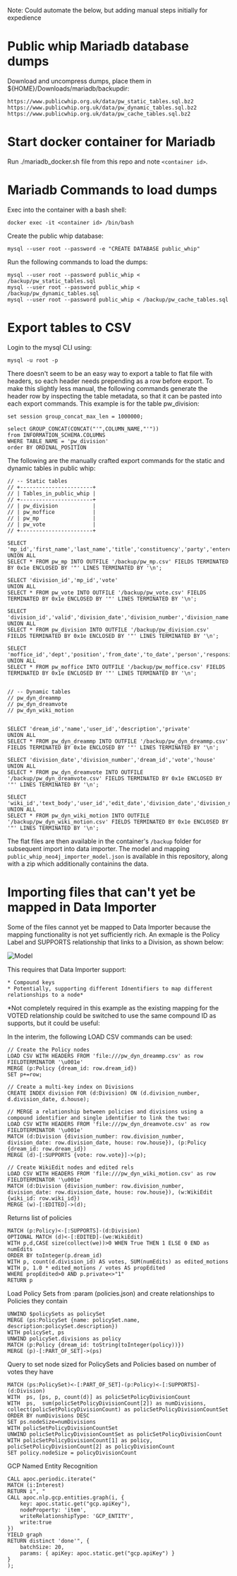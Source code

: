 
Note: Could automate the below, but adding manual steps initially for expedience


# Public whip Mariadb database dumps

Download and uncompress dumps, place them in ${HOME}/Downloads/mariadb/backupdir:

    https://www.publicwhip.org.uk/data/pw_static_tables.sql.bz2
    https://www.publicwhip.org.uk/data/pw_dynamic_tables.sql.bz2
    https://www.publicwhip.org.uk/data/pw_cache_tables.sql.bz2

# Start docker container for Mariadb

Run ./mariadb_docker.sh file from this repo and note `<container id>`.


# Mariadb Commands to load dumps

Exec into the container with a bash shell:

    docker exec -it <container id> /bin/bash

Create the public whip database:

    mysql --user root --password -e "CREATE DATABASE public_whip"

Run the following commands to load the dumps:

    mysql --user root --password public_whip < /backup/pw_static_tables.sql
    mysql --user root --password public_whip < /backup/pw_dynamic_tables.sql
    mysql --user root --password public_whip < /backup/pw_cache_tables.sql

# Export tables to CSV

Login to the mysql CLI using:

    mysql -u root -p

There doesn't seem to be an easy way to export a table to flat file with headers, so each header needs prepending as a row before export.  To make this slightly less manual, the following commands generate the header row by inspecting the table metadata, so that it can be pasted into each export commands.  This example is for the table pw_division:

    set session group_concat_max_len = 1000000;

    select GROUP_CONCAT(CONCAT("'",COLUMN_NAME,"'"))
    from INFORMATION_SCHEMA.COLUMNS
    WHERE TABLE_NAME = 'pw_division'
    order BY ORDINAL_POSITION

The following are the manually crafted export commands for the static and dynamic tables in public whip:

    // -- Static tables
    // +-----------------------+
    // | Tables_in_public_whip |
    // +-----------------------+
    // | pw_division           |
    // | pw_moffice            |
    // | pw_mp                 |
    // | pw_vote               |
    // +-----------------------+

    SELECT 'mp_id','first_name','last_name','title','constituency','party','entered_house','left_house','entered_reason','left_reason','person','house','gid'
    UNION ALL
    SELECT * FROM pw_mp INTO OUTFILE '/backup/pw_mp.csv' FIELDS TERMINATED BY 0x1e ENCLOSED BY '"' LINES TERMINATED BY '\n';

    SELECT 'division_id','mp_id','vote'
    UNION ALL
    SELECT * FROM pw_vote INTO OUTFILE '/backup/pw_vote.csv' FIELDS TERMINATED BY 0x1e ENCLOSED BY '"' LINES TERMINATED BY '\n';

    SELECT 'division_id','valid','division_date','division_number','division_name','source_url','motion','notes','debate_url','source_gid','debate_gid','house','clock_time'
    UNION ALL
    SELECT * FROM pw_division INTO OUTFILE '/backup/pw_division.csv' FIELDS TERMINATED BY 0x1e ENCLOSED BY '"' LINES TERMINATED BY '\n';

    SELECT 'moffice_id','dept','position','from_date','to_date','person','responsibility'
    UNION ALL
    SELECT * FROM pw_moffice INTO OUTFILE '/backup/pw_moffice.csv' FIELDS TERMINATED BY 0x1e ENCLOSED BY '"' LINES TERMINATED BY '\n';


    // -- Dynamic tables
    // pw_dyn_dreammp
    // pw_dyn_dreamvote
    // pw_dyn_wiki_motion 


    SELECT 'dream_id','name','user_id','description','private' 
    UNION ALL
    SELECT * FROM pw_dyn_dreammp INTO OUTFILE '/backup/pw_dyn_dreammp.csv' FIELDS TERMINATED BY 0x1e ENCLOSED BY '"' LINES TERMINATED BY '\n';

    SELECT 'division_date','division_number','dream_id','vote','house'
    UNION ALL
    SELECT * FROM pw_dyn_dreamvote INTO OUTFILE '/backup/pw_dyn_dreamvote.csv' FIELDS TERMINATED BY 0x1e ENCLOSED BY '"' LINES TERMINATED BY '\n';

    SELECT 'wiki_id','text_body','user_id','edit_date','division_date','division_number','house'
    UNION ALL
    SELECT * FROM pw_dyn_wiki_motion INTO OUTFILE '/backup/pw_dyn_wiki_motion.csv' FIELDS TERMINATED BY 0x1e ENCLOSED BY '"' LINES TERMINATED BY '\n';

The flat files are then available in the container's `/backup` folder for subsequent import into data importer.  The model and mapping `public_whip_neo4j_importer_model.json` is available in this repository, along with a zip which additionally containins the data.

# Importing files that can't yet be mapped in Data Importer

Some of the files cannot yet be mapped to Data Importer because the mapping functionality is not yet sufficiently rich. An exmaple is the Policy Label and SUPPORTS relationship that links to a Division, as shown below:

![Model](./model.png)

This requires that Data Importer support:
    
    * Compound keys
    * Potentially, supporting different Idnentifiers to map different relationships to a node*

*Not completely required in this example as the existing mapping for the VOTED relationship could be switched to use the same compound ID as supports, but it could be useful:

In the interim, the following LOAD CSV commands can be used:

    // Create the Policy nodes
    LOAD CSV WITH HEADERS FROM 'file:///pw_dyn_dreammp.csv' as row
    FIELDTERMINATOR '\u001e'
    MERGE (p:Policy {dream_id: row.dream_id})
    SET p+=row;

    // Create a multi-key index on Divisions
    CREATE INDEX division FOR (d:Division) ON (d.division_number, d.division_date, d.house);

    // MERGE a relationship between policies and divisions using a compound identifier and single identifier to link the two:
    LOAD CSV WITH HEADERS FROM 'file:///pw_dyn_dreamvote.csv' as row
    FIELDTERMINATOR '\u001e'
    MATCH (d:Division {division_number: row.division_number, division_date: row.division_date, house: row.house}), (p:Policy {dream_id: row.dream_id})
    MERGE (d)-[:SUPPORTS {vote: row.vote}]->(p);

    // Create WikiEdit nodes and edited rels
    LOAD CSV WITH HEADERS FROM 'file:///pw_dyn_wiki_motion.csv' as row
    FIELDTERMINATOR '\u001e'
    MATCH (d:Division {division_number: row.division_number, division_date: row.division_date, house: row.house}), (w:WikiEdit {wiki_id: row.wiki_id})
    MERGE (w)-[:EDITED]->(d);


Returns list of policies

    MATCH (p:Policy)<-[:SUPPORTS]-(d:Division)
    OPTIONAL MATCH (d)<-[:EDITED]-(we:WikiEdit)
    WITH p,d,CASE size(collect(we))>0 WHEN True THEN 1 ELSE 0 END as numEdits
    ORDER BY toInteger(p.dream_id)
    WITH p, count(d.division_id) AS votes, SUM(numEdits) as edited_motions
    WITH p, 1.0 * edited_motions / votes AS propEdited
    WHERE propEdited>0 AND p.private<>"1"
    RETURN p

Load Policy Sets from :param (policies.json) and create relationships to Policies they contain

    UNWIND $policySets as policySet
    MERGE (ps:PolicySet {name: policySet.name, description:policySet.description})
    WITH policySet, ps
    UNWIND policySet.divisions as policy
    MATCH (p:Policy {dream_id: toString(toInteger(policy))})
    MERGE (p)-[:PART_OF_SET]->(ps)

Query to set node sized for PolicySets and Policies based on number of votes they have

    MATCH (ps:PolicySet)<-[:PART_OF_SET]-(p:Policy)<-[:SUPPORTS]-(d:Division)
    WITH  ps, [ps, p, count(d)] as policSetPolicyDivisionCount
    WITH  ps,  sum(policSetPolicyDivisionCount[2]) as numDivisions, collect(policSetPolicyDivisionCount) as policSetPolicyDivisionCountSet
    ORDER BY numDivisions DESC
    SET ps.nodeSize=numDivisions
    WITH policSetPolicyDivisionCountSet
    UNWIND policSetPolicyDivisionCountSet as policSetPolicyDivisionCount
    WITH policSetPolicyDivisionCount[1] as policy, policSetPolicyDivisionCount[2] as policyDivisionCount
    SET policy.nodeSize = policyDivisionCount



GCP Named Entity Recognition


    CALL apoc.periodic.iterate("
    MATCH (i:Interest)
    RETURN i", "
    CALL apoc.nlp.gcp.entities.graph(i, {
        key: apoc.static.get("gcp.apiKey"),
        nodeProperty: 'item',
        writeRelationshipType: 'GCP_ENTITY',
        write:true
    })
    YIELD graph
    RETURN distinct 'done'", {
        batchSize: 20,
        params: { apiKey: apoc.static.get("gcp.apiKey") }
    }
    );
